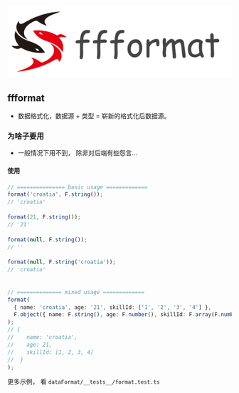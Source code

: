 
![logo](./ffformat_logo.png)

## ffformat
- 数据格式化，数据源 + 类型 = 崭新的格式化后数据源。

### 为啥子要用
- 一般情况下用不到， 除非对后端有些怨言...

#### 使用
``` typescript
// =============== basic usage =============
format('croatia', F.string());
// 'croatia'

format(21, F.string());
// '21'

format(null, F.string());
// ''

format(null, F.string('croatia'));
// 'croatia'


// ============== mixed usage =============
format(
  { name: 'croatia', age: '21', skillId: ['1', '2', '3', '4'] },
  F.object({ name: F.string(), age: F.number(), skillId: F.array(F.number()) })
);
// {
//    name: 'croatia',
//    age: 21,
//    skillId: [1, 2, 3, 4]
//  }
);

```
更多示例， 看 `dataFormat/__tests__/format.test.ts`
